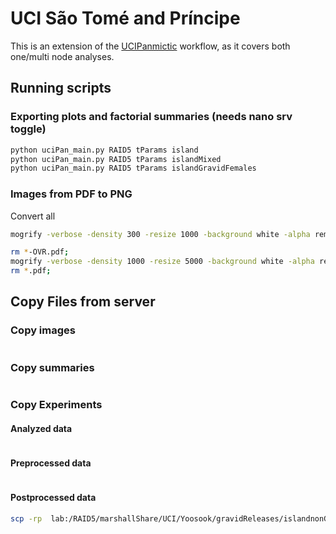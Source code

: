 # UCI São Tomé and Príncipe

This is an extension of the [UCIPanmictic](https://github.com/Chipdelmal/MoNeT/tree/master/DataAnalysis/UCIPanmictic) workflow, as it covers both one/multi node analyses.

## Running scripts

### Exporting plots and factorial summaries (needs nano srv toggle)

```bash
python uciPan_main.py RAID5 tParams island
python uciPan_main.py RAID5 tParams islandMixed
python uciPan_main.py RAID5 tParams islandGravidFemales
```
### Images from PDF to PNG

Convert all

```bash
mogrify -verbose -density 300 -resize 1000 -background white -alpha remove -alpha off -format png ./*.pdf
```

```bash
rm *-OVR.pdf;
mogrify -verbose -density 1000 -resize 5000 -background white -alpha remove -alpha off -format png ./*.pdf;
rm *.pdf;
```

## Copy Files from server

### Copy images

```bash
```

### Copy summaries

```bash
```

### Copy Experiments

#### Analyzed data

```bash
```

#### Preprocessed data

```bash
```

#### Postprocessed data

```bash
scp -rp  lab:/RAID5/marshallShare/UCI/Yoosook/gravidReleases/islandnonGravid/out/LDR/POSTPROCESS/ /media/chipdelmal/cache/Sims/Panmictic/gravidDev/islandnonGravid/out/LDR/
```

